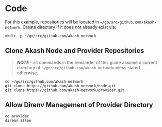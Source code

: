 # Code

For this example, repositories will be located in `~/go/src/github.com/akash-network`. Create directory if it does not already exist via:

```
mkdir -p ~/go/src/github.com/akash-network
```

## Clone Akash Node and Provider Repositories

> _**NOTE**_ - all commands in the remainder of this guide  assume a current directory of `~/go/src/github.com/akash-network`unless stated otherwise.

```shell
cd ~/go/src/github.com/akash-network 
git clone https://github.com/akash-network/node.git
git clone https://github.com/akash-network/provider.git
```

## Allow Direnv Management of Provider Directory

```
cd provider
direnv allow
```
